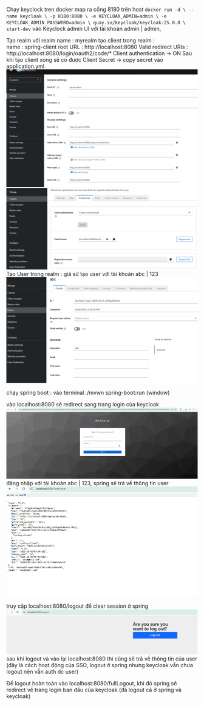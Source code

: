 Chạy keyclock tren docker map ra cổng 8180 trên host
`docker run -d \
  --name keycloak \
  -p 8180:8080 \
  -e KEYCLOAK_ADMIN=admin \
  -e KEYCLOAK_ADMIN_PASSWORD=admin \
  quay.io/keycloak/keycloak:25.0.0 \
  start-dev`
vào Keyclock admin UI với tài khoản admin | admin,

Tạo realm với realm name : myrealm
tạo client trong realm :  
    name : spring-client
    root URL : http://localhost:8080
    Valid redirect URIs : http://localhost:8080/login/oauth2/code/*
    Client authentication -> ON
    Sau khi tạo client xong sẽ có được Client Secret -> copy secret vào application.yml
![img.png](img.png)
![img_1.png](img_1.png)
Tạo User trong realm :
    giả sử tạo user với tài khoản abc | 123
![img_2.png](img_2.png)

chạy spring boot : 
    vào terminal ./mvwn spring-boot:run (window)

vào localhost:8080 sẽ redirect sang trang login của keycloak
![img_3.png](img_3.png)
đăng nhập với tài khoản abc | 123, spring sẽ trả về thông tin user
![img_4.png](img_4.png)

truy cập localhost:8080/logout để clear session ở spring
![img_5.png](img_5.png)
sau khi logout và vào lại localhost:8080 thì cũng sẽ trả về thông tin của user
(đây là cách hoạt động của SSO, logout ở spring nhưng keycloak vẫn chưa logout nên vẫn auth dc user)

Để logout hoàn toàn vào localhost:8080/fullLogout, khi đó spring sẽ redirect về trang login ban đầu của keycloak
(đã logout cả ở spring và keycloak)

